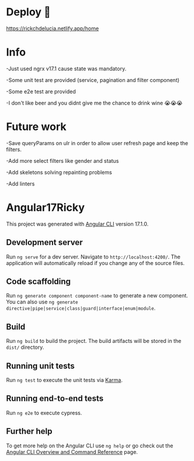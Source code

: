 
# Deploy 🚀
  https://rickchdelucia.netlify.app/home

# Info

-Just used ngrx v17.1 cause state was mandatory. 

-Some unit test are provided (service, pagination and filter component)

-Some e2e test are provided

-I don't like beer and you didnt give me the chance to drink wine 😭😭😭

# Future work


-Save queryParams on ulr in order to allow user refresh page and keep the filters.

-Add more select filters like gender and status

-Add skeletons solving repainting problems

-Add linters

# Angular17Ricky

This project was generated with [Angular CLI](https://github.com/angular/angular-cli) version 17.1.0.

## Development server

Run `ng serve` for a dev server. Navigate to `http://localhost:4200/`. The application will automatically reload if you change any of the source files.

## Code scaffolding

Run `ng generate component component-name` to generate a new component. You can also use `ng generate directive|pipe|service|class|guard|interface|enum|module`.

## Build

Run `ng build` to build the project. The build artifacts will be stored in the `dist/` directory.

## Running unit tests

Run `ng test` to execute the unit tests via [Karma](https://karma-runner.github.io).

## Running end-to-end tests

Run `ng e2e` to execute cypress.

## Further help

To get more help on the Angular CLI use `ng help` or go check out the [Angular CLI Overview and Command Reference](https://angular.io/cli) page.
